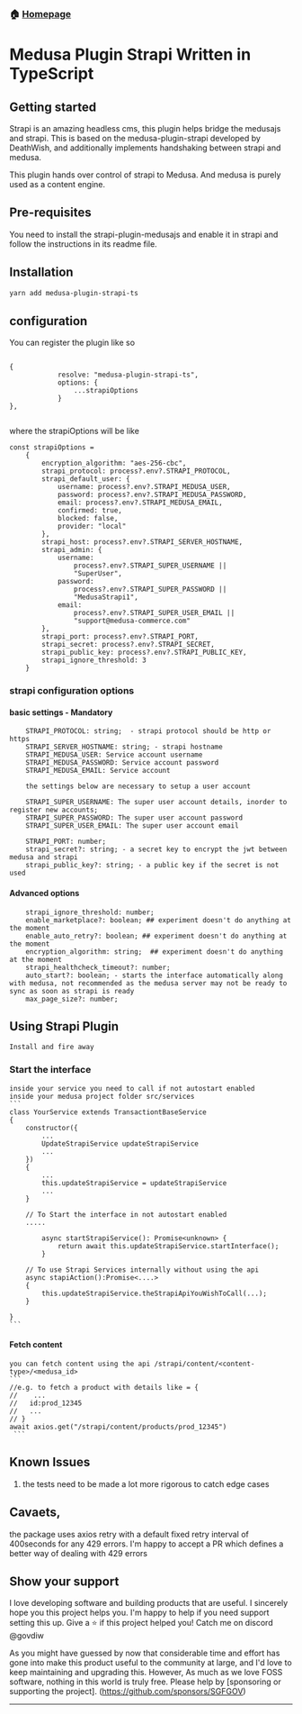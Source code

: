 ### 🏠 [Homepage](../../README.md)
# Medusa Plugin Strapi Written in TypeScript

## Getting started

Strapi is an amazing headless cms, this plugin helps bridge the medusajs and strapi. This is based on the medusa-plugin-strapi developed by DeathWish, and additionally implements handshaking between strapi and medusa. 

This plugin hands over control of strapi to Medusa. And medusa is purely used as a content engine. 

## Pre-requisites

You need to install the strapi-plugin-medusajs and enable it in strapi and follow the instructions in its readme file. 

## Installation

```bash
yarn add medusa-plugin-strapi-ts
```
## configuration


You can register the plugin like so
```

{
            resolve: "medusa-plugin-strapi-ts",
            options: {
                ...strapiOptions
            }
},


```

where the strapiOptions will be like 

```
const strapiOptions = 
    {
        encryption_algorithm: "aes-256-cbc",
        strapi_protocol: process?.env?.STRAPI_PROTOCOL,
        strapi_default_user: {
            username: process?.env?.STRAPI_MEDUSA_USER,
            password: process?.env?.STRAPI_MEDUSA_PASSWORD,
            email: process?.env?.STRAPI_MEDUSA_EMAIL,
            confirmed: true,
            blocked: false,
            provider: "local"
        },
        strapi_host: process?.env?.STRAPI_SERVER_HOSTNAME,
        strapi_admin: {
            username:
                process?.env?.STRAPI_SUPER_USERNAME ||
                "SuperUser",
            password:
                process?.env?.STRAPI_SUPER_PASSWORD ||
                "MedusaStrapi1",
            email:
                process?.env?.STRAPI_SUPER_USER_EMAIL ||
                "support@medusa-commerce.com"
        },
        strapi_port: process?.env?.STRAPI_PORT,
        strapi_secret: process?.env?.STRAPI_SECRET,
        strapi_public_key: process?.env?.STRAPI_PUBLIC_KEY,
        strapi_ignore_threshold: 3
    }

```
### strapi configuration  options

#### basic settings - Mandatory
        STRAPI_PROTOCOL: string;  - strapi protocol should be http or https
        STRAPI_SERVER_HOSTNAME: string; - strapi hostname
        STRAPI_MEDUSA_USER: Service account username
        STRAPI_MEDUSA_PASSWORD: Service account password
        STRAPI_MEDUSA_EMAIL: Service account 

        the settings below are necessary to setup a user account

        STRAPI_SUPER_USERNAME: The super user account details, inorder to register new accounts;
        STRAPI_SUPER_PASSWORD: The super user account password
        STRAPI_SUPER_USER_EMAIL: The super user account email 

        STRAPI_PORT: number;
        strapi_secret?: string; - a secret key to encrypt the jwt between medusa and strapi
        strapi_public_key?: string; - a public key if the secret is not used

#### Advanced options	
        strapi_ignore_threshold: number; 
        enable_marketplace?: boolean; ## experiment doesn't do anything at the moment
        enable_auto_retry?: boolean; ## experiment doesn't do anything at the moment
        encryption_algorithm: string;  ## experiment doesn't do anything at the moment
        strapi_healthcheck_timeout?: number;
        auto_start?: boolean; - starts the interface automatically along with medusa, not recommended as the medusa server may not be ready to sync as soon as strapi is ready
        max_page_size?: number;


## Using Strapi Plugin

    Install and fire away

### Start the interface
 
    inside your service you need to call if not autostart enabled
    inside your medusa project folder src/services
    ```
    class YourService extends TransactiontBaseService
    {
        constructor({
            ...
            UpdateStrapiService updateStrapiService
            ...
        })
        {
            ...
            this.updateStrapiService = updateStrapiService
            ...
        }

        // To Start the interface in not autostart enabled
        .....

            async startStrapiService(): Promise<unknown> {
                return await this.updateStrapiService.startInterface();
            }

        // To use Strapi Services internally without using the api
        async stapiAction():Promise<....>
        {
            this.updateStrapiService.theStrapiApiYouWishToCall(...);
        }

    }   
    ```

   
#### Fetch content
    you can fetch content using the api /strapi/content/<content-type>/<medusa_id>
    ```
    //e.g. to fetch a product with details like = {
    //    ...
    //   id:prod_12345
    //   ...
    // }
    await axios.get("/strapi/content/products/prod_12345")
     ```
## Known Issues

1. the tests need to be made a lot more rigorous to catch edge cases

## Cavaets,

the package uses axios retry with a default fixed retry interval of 400seconds for any 429 errors. I'm happy to accept a PR which defines a better way of dealing with 429 errors



## Show your support

I love developing software and building products that are useful. 
I sincerely hope you this project helps you. I'm happy to help if you need support setting this up. 
Give a ⭐️ if this project helped you! Catch me on discord @govdiw

As you might have guessed by now that considerable time and effort has gone into make this product useful to the community at large, and I'd love to keep maintaining and upgrading this. However, As much as we love FOSS software, nothing in this world is truly free. Please help by [sponsoring or supporting the project]. (https://github.com/sponsors/SGFGOV)

***
